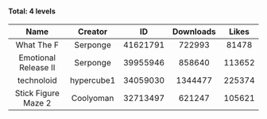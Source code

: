 #### Total: 4 levels

| Name | Creator | ID | Downloads | Likes |
|:---:|:---:|:---:|:---:|:---:|
| What The F | Serponge | 41621791 | 722993 | 81478
| Emotional Release II | Serponge | 39955946 | 858640 | 113652
| technoloid | hypercube1 | 34059030 | 1344477 | 225374
| Stick Figure Maze 2 | Coolyoman | 32713497 | 621247 | 105621
